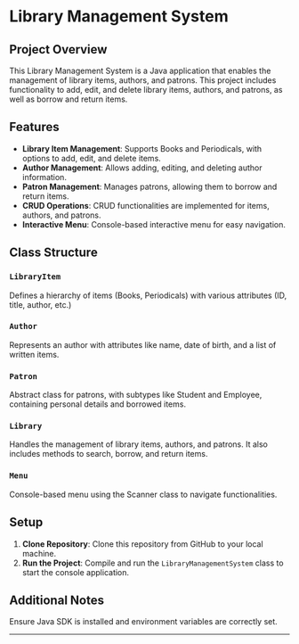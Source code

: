 
# Library Management System

## Project Overview
This Library Management System is a Java application that enables the management of library items, authors, and patrons. This project includes functionality to add, edit, and delete library items, authors, and patrons, as well as borrow and return items.

## Features
- **Library Item Management**: Supports Books and Periodicals, with options to add, edit, and delete items.
- **Author Management**: Allows adding, editing, and deleting author information.
- **Patron Management**: Manages patrons, allowing them to borrow and return items.
- **CRUD Operations**: CRUD functionalities are implemented for items, authors, and patrons.
- **Interactive Menu**: Console-based interactive menu for easy navigation.

## Class Structure
### `LibraryItem`
Defines a hierarchy of items (Books, Periodicals) with various attributes (ID, title, author, etc.)

### `Author`
Represents an author with attributes like name, date of birth, and a list of written items.

### `Patron`
Abstract class for patrons, with subtypes like Student and Employee, containing personal details and borrowed items.

### `Library`
Handles the management of library items, authors, and patrons. It also includes methods to search, borrow, and return items.

### `Menu`
Console-based menu using the Scanner class to navigate functionalities.

## Setup
1. **Clone Repository**: Clone this repository from GitHub to your local machine.
2. **Run the Project**: Compile and run the `LibraryManagementSystem` class to start the console application.

## Additional Notes
Ensure Java SDK is installed and environment variables are correctly set.

---
